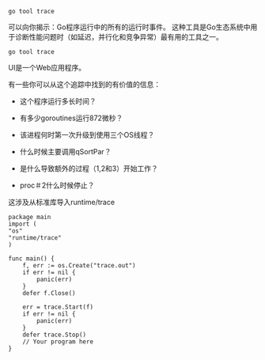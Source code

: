 `go tool trace`

可以向你揭示：Go程序运行中的所有的运行时事件。 这种工具是Go生态系统中用于诊断性能问题时（如延迟，并行化和竞争异常）最有用的工具之一。

`go tool trace`

UI是一个Web应用程序。

有一些你可以从这个追踪中找到的有价值的信息：

* 这个程序运行多长时间？

* 有多少goroutines运行872微秒？

* 该进程何时第一次升级到使用三个OS线程？

* 什么时候主要调用qSortPar？

* 是什么导致额外的过程（1,2和3）开始工作？

* proc＃2什么时候停止？

 这涉及从标准库导入runtime/trace

```
package main
import (
"os"
"runtime/trace"
)

func main() {
    f, err := os.Create("trace.out")
    if err != nil {
        panic(err)
    }
    defer f.Close()

    err = trace.Start(f)
    if err != nil {
        panic(err)
    }
    defer trace.Stop()
    // Your program here
}
```



